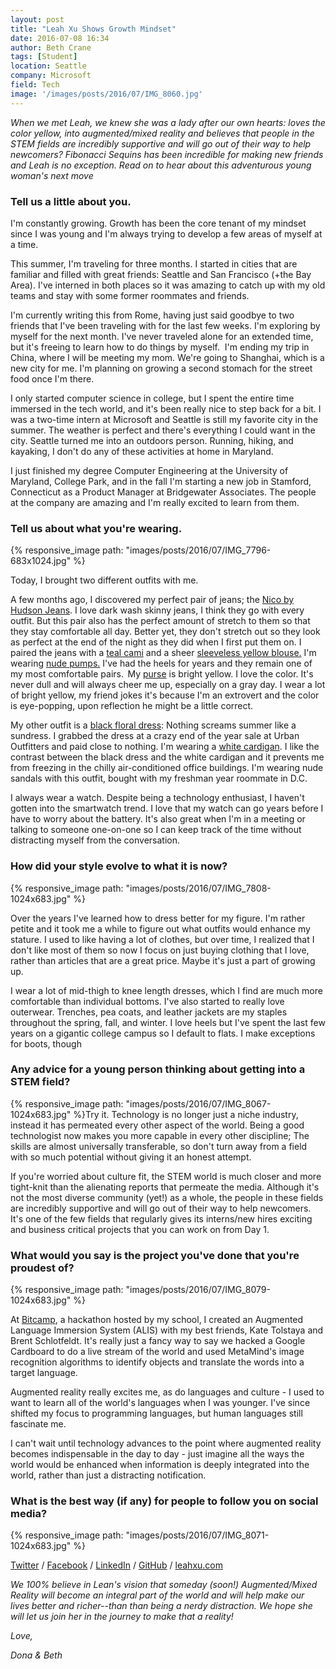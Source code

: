 ```yaml
---
layout: post
title: "Leah Xu Shows Growth Mindset"
date: 2016-07-08 16:34
author: Beth Crane
tags: [Student]
location: Seattle
company: Microsoft
field: Tech
image: '/images/posts/2016/07/IMG_8060.jpg'
---
```


*When we met Leah, we knew she was a lady after our own hearts: loves the color yellow, into augmented/mixed reality and believes that people in the STEM fields are incredibly supportive and will go out of their way to help newcomers? Fibonacci Sequins has been incredible for making new friends and Leah is no exception. Read on to hear about this adventurous young woman's next move*

### Tell us a little about you.

I'm constantly growing. Growth has been the core tenant of my mindset since I was young and I'm always trying to develop a few areas of myself at a time.

This summer, I'm traveling for three months. I started in cities that are familiar and filled with great friends: Seattle and San Francisco (+the Bay Area). I've interned in both places so it was amazing to catch up with my old teams and stay with some former roommates and friends.

I'm currently writing this from Rome, having just said goodbye to two friends that I've been traveling with for the last few weeks. I'm exploring by myself for the next month. I've never traveled alone for an extended time, but it's freeing to learn how to do things by myself.  I'm ending my trip in China, where I will be meeting my mom. We're going to Shanghai, which is a new city for me. I'm planning on growing a second stomach for the street food once I'm there.

I only started computer science in college, but I spent the entire time immersed in the tech world, and it's been really nice to step back for a bit. I was a two-time intern at Microsoft and Seattle is still my favorite city in the summer. The weather is perfect and there's everything I could want in the city. Seattle turned me into an outdoors person. Running, hiking, and kayaking, I don't do any of these activities at home in Maryland.

I just finished my degree Computer Engineering at the University of Maryland, College Park, and in the fall I'm starting a new job in Stamford, Connecticut as a Product Manager at Bridgewater Associates. The people at the company are amazing and I'm really excited to learn from them.

### Tell us about what you're wearing.

{% responsive_image path: "images/posts/2016/07/IMG_7796-683x1024.jpg" %}

Today, I brought two different outfits with me.

A few months ago, I discovered my perfect pair of jeans; the [Nico by Hudson Jeans](http://amzn.to/29nWSHh). I love dark wash skinny jeans, I think they go with every outfit. But this pair also has the perfect amount of stretch to them so that they stay comfortable all day. Better yet, they don't stretch out so they look as perfect at the end of the night as they did when I first put them on. I paired the jeans with a [teal cami](http://amzn.to/29vkzS6) and a sheer [sleeveless yellow blouse.](http://amzn.to/29sOgox) I'm wearing [nude pumps.](http://amzn.to/29xeHqB) I've had the heels for years and they remain one of my most comfortable pairs.  My [purse](http://amzn.to/29penqo) is bright yellow. I love the color. It's never dull and will always cheer me up, especially on a gray day. I wear a lot of bright yellow, my friend jokes it's because I'm an extrovert and the color is eye-popping, upon reflection he might be a little correct.

My other outfit is a [black floral dress](http://amzn.to/29CTRIN): Nothing screams summer like a sundress. I grabbed the dress at a crazy end of the year sale at Urban Outfitters and paid close to nothing. I'm wearing a [white cardigan](http://amzn.to/29peNwV). I like the contrast between the black dress and the white cardigan and it prevents me from freezing in the chilly air-conditioned office buildings. I'm wearing nude sandals with this outfit, bought with my freshman year roommate in D.C.

I always wear a watch. Despite being a technology enthusiast, I haven't gotten into the smartwatch trend. I love that my watch can go years before I have to worry about the battery. It's also great when I'm in a meeting or talking to someone one-on-one so I can keep track of the time without distracting myself from the conversation.

### How did your style evolve to what it is now?

{% responsive_image path: "images/posts/2016/07/IMG_7808-1024x683.jpg" %}

Over the years I've learned how to dress better for my figure. I'm rather petite and it took me a while to figure out what outfits would enhance my stature. I used to like having a lot of clothes, but over time, I realized that I don't like most of them so now I focus on just buying clothing that I love, rather than articles that are a great price. Maybe it's just a part of growing up.

I wear a lot of mid-thigh to knee length dresses, which I find are much more comfortable than individual bottoms. I've also started to really love outerwear. Trenches, pea coats, and leather jackets are my staples throughout the spring, fall, and winter. I love heels but I've spent the last few years on a gigantic college campus so I default to flats. I make exceptions for boots, though

### Any advice for a young person thinking about getting into a STEM field?

{% responsive_image path: "images/posts/2016/07/IMG_8067-1024x683.jpg" %}Try it. Technology is no longer just a niche industry, instead it has permeated every other aspect of the world. Being a good technologist now makes you more capable in every other discipline; The skills are almost universally transferable, so don't turn away from a field with so much potential without giving it an honest attempt.

If you're worried about culture fit, the STEM world is much closer and more tight-knit than the alienating reports that permeate the media. Although it's not the most diverse community (yet!) as a whole, the people in these fields are incredibly supportive and will go out of their way to help newcomers. It's one of the few fields that regularly gives its interns/new hires exciting and business critical projects that you can work on from Day 1.

### What would you say is the project you've done that you're proudest of?

{% responsive_image path: "images/posts/2016/07/IMG_8079-1024x683.jpg" %}

At [Bitcamp](http://bitca.mp/), a hackathon hosted by my school, I created an Augmented Language Immersion System (ALIS) with my best friends, Kate Tolstaya and Brent Schlotfeldt. It's really just a fancy way to say we hacked a Google Cardboard to do a live stream of the world and used MetaMind's image recognition algorithms to identify objects and translate the words into a target language.

Augmented reality really excites me, as do languages and culture - I used to want to learn all of the world's languages when I was younger. I've since shifted my focus to programming languages, but human languages still fascinate me.

I can't wait until technology advances to the point where augmented reality becomes indispensable in the day to day - just imagine all the ways the world would be enhanced when information is deeply integrated into the world, rather than just a distracting notification.

### What is the best way (if any) for people to follow you on social media?

{% responsive_image path: "images/posts/2016/07/IMG_8071-1024x683.jpg" %}

[Twitter](https://twitter.com/leahmxu) / [Facebook](http://facebook.com/leahmxu) / [LinkedIn](http://linkedin.com/in/leahxu) / [GitHub](http://github.com/leahxu) / [leahxu.com](http://leahxu.com)

*We 100% believe in Lean's vision that someday (soon!) Augmented/Mixed Reality will become an integral part of the world and will help make our lives better and richer--than than being a nerdy distraction. We hope she will let us join her in the journey to make that a reality!*

*Love,*

*Dona & Beth*
